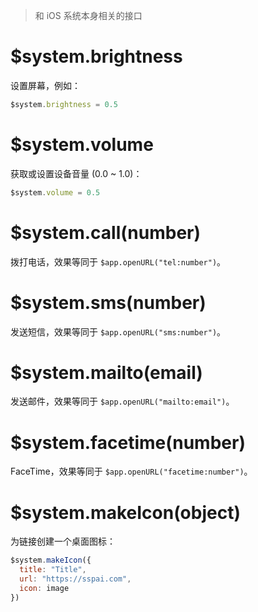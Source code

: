 > 和 iOS 系统本身相关的接口

# $system.brightness

设置屏幕，例如：

```js
$system.brightness = 0.5
```

# $system.volume

获取或设置设备音量 (0.0 ~ 1.0)：

```js
$system.volume = 0.5
```

# $system.call(number)

拨打电话，效果等同于 `$app.openURL("tel:number")`。

# $system.sms(number)

发送短信，效果等同于 `$app.openURL("sms:number")`。

# $system.mailto(email)

发送邮件，效果等同于 `$app.openURL("mailto:email")`。

# $system.facetime(number)

FaceTime，效果等同于 `$app.openURL("facetime:number")`。

# $system.makeIcon(object)

为链接创建一个桌面图标：

```js
$system.makeIcon({
  title: "Title",
  url: "https://sspai.com",
  icon: image
})
```